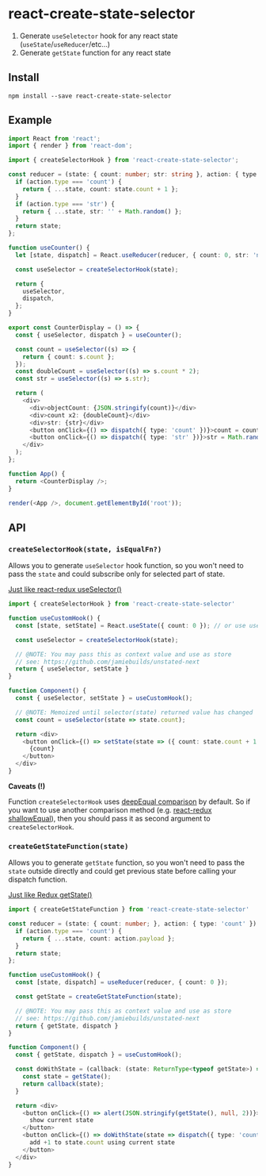 # react-create-state-selector

1) Generate `useSeletector` hook for any react state (`useState`/`useReducer`/etc...)
2) Generate `getState` function for any react state

## Install

```shell
npm install --save react-create-state-selector
```

## Example

```typescript jsx
import React from 'react';
import { render } from 'react-dom';

import { createSelectorHook } from 'react-create-state-selector';

const reducer = (state: { count: number; str: string }, action: { type: 'count' | 'str' }) => {
  if (action.type === 'count') {
    return { ...state, count: state.count + 1 };
  }
  if (action.type === 'str') {
    return { ...state, str: '' + Math.random() };
  }
  return state;
};

function useCounter() {
  let [state, dispatch] = React.useReducer(reducer, { count: 0, str: 'none' });

  const useSelector = createSelectorHook(state);

  return {
    useSelector,
    dispatch,
  };
}

export const CounterDisplay = () => {
  const { useSelector, dispatch } = useCounter();

  const count = useSelector((s) => {
    return { count: s.count };
  });
  const doubleCount = useSelector((s) => s.count * 2);
  const str = useSelector((s) => s.str);

  return (
    <div>
      <div>objectCount: {JSON.stringify(count)}</div>
      <div>count x2: {doubleCount}</div>
      <div>str: {str}</div>
      <button onClick={() => dispatch({ type: 'count' })}>count = count + 1</button>
      <button onClick={() => dispatch({ type: 'str' })}>str = Math.random</button>
    </div>
  );
};

function App() {
  return <CounterDisplay />;
}

render(<App />, document.getElementById('root'));
```

## API

### `createSelectorHook(state, isEqualFn?)`

Allows you to generate `useSelector` hook function, so you won't need to pass the `state` and could subscribe only for selected part of state.

[Just like react-redux useSelector()](https://react-redux.js.org/api/hooks#useselector)

```typescript jsx
import { createSelectorHook } from 'react-create-state-selector'

function useCustomHook() {
  const [state, setState] = React.useState({ count: 0 }); // or use useReducer

  const useSelector = createSelectorHook(state);

  // @NOTE: You may pass this as context value and use as store
  // see: https://github.com/jamiebuilds/unstated-next
  return { useSelector, setState }
}

function Component() {
  const { useSelector, setState } = useCustomHook();

  // @NOTE: Memoized until selector(state) returned value has changed
  const count = useSelector(state => state.count);

  return <div>
    <button onClick={() => setState(state => ({ count: state.count + 1 }))}>
      {count}
    </button>
  </div>
}
```

**Caveats (!)**

Function `createSelectorHook` uses [deepEqual comparison](https://github.com/planttheidea/fast-equals#deepequal) by default. So if you want to use another comparison method (e.g. [react-redux shallowEqual](https://react-redux.js.org/api/hooks#equality-comparisons-and-updates)), then you should pass it as second argument to `createSelectorHook`.

### `createGetStateFunction(state)`

Allows you to generate `getState` function, so you won't need to pass the `state` outside directly and could get previous state before calling your dispatch function.

[Just like Redux getState()](https://redux.js.org/api/store#getstate)

```typescript jsx
import { createGetStateFunction } from 'react-create-state-selector'

const reducer = (state: { count: number; }, action: { type: 'count' }) => {
  if (action.type === 'count') {
    return { ...state, count: action.payload };
  }
  return state;
};

function useCustomHook() {
  const [state, dispatch] = useReducer(reducer, { count: 0 });

  const getState = createGetStateFunction(state);

  // @NOTE: You may pass this as context value and use as store
  // see: https://github.com/jamiebuilds/unstated-next
  return { getState, dispatch }
}

function Component() {
  const { getState, dispatch } = useCustomHook();

  const doWithState = (callback: (state: ReturnType<typeof getState>) => any) => {
    const state = getState();
    return callback(state);
  }

  return <div>
    <button onClick={() => alert(JSON.stringify(getState(), null, 2))}>
      show current state
    </button>
    <button onClick={() => doWithState(state => dispatch({ type: 'count', payload: state.count + 1 }))}>
      add +1 to state.count using current state
    </button>
  </div>
}
```
